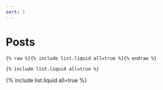 ```yaml
---
sort: 1
---
```


# Posts

```
{% raw %}{% include list.liquid all=true %}{% endraw %}

{% include list.liquid all=true %}
```

{% include list.liquid all=true %}
